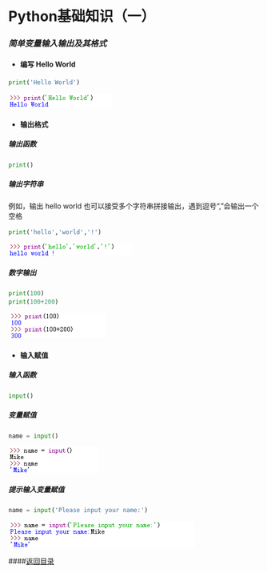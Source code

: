 # Python基础知识（一）
### *简单变量输入输出及其格式*
- #### 编写 Hello World
```python
print('Hello World')
```
![helloworld](https://github.com/yrylalala/Python-Learning/raw/master/pic/python%E5%9F%BA%E7%A1%80%E7%9F%A5%E8%AF%86(1)/helloworld.png)

- #### 输出格式
##### 输出函数
```python
print()
```
##### 输出字符串
例如，输出  hello world
也可以接受多个字符串拼接输出，遇到逗号“,”会输出一个空格
```python
print('hello','world','!')
```
![字符串拼接输出](https://github.com/yrylalala/Python-Learning/raw/master/pic/python%E5%9F%BA%E7%A1%80%E7%9F%A5%E8%AF%86(1)/%E5%AD%97%E7%AC%A6%E4%B8%B2%E6%8B%BC%E6%8E%A5%E8%BE%93%E5%87%BA.png)

##### 数字输出
```python
print(100)
print(100+200)
```
![数字输出](https://github.com/yrylalala/Python-Learning/raw/master/pic/python%E5%9F%BA%E7%A1%80%E7%9F%A5%E8%AF%86(1)/%E6%95%B0%E5%AD%97%E8%BE%93%E5%87%BA.png)


- #### 输入赋值
##### 输入函数
```python
input()
```
##### 变量赋值
```python
name = input()
```
![变量赋值](https://github.com/yrylalala/Python-Learning/raw/master/pic/python%E5%9F%BA%E7%A1%80%E7%9F%A5%E8%AF%86(1)/%E5%8F%98%E9%87%8F%E8%B5%8B%E5%80%BC.png)

##### 提示输入变量赋值
```python
name = input('Please input your name:')
```
![提示输入](https://github.com/yrylalala/Python-Learning/raw/master/pic/python%E5%9F%BA%E7%A1%80%E7%9F%A5%E8%AF%86(1)/%E6%8F%90%E7%A4%BA%E8%BE%93%E5%85%A5.png)

####[返回目录](https://yrylalala.github.io/Python-Learning/)
